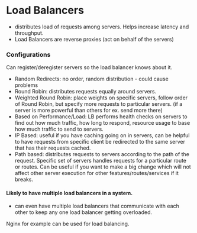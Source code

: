 # Load Balancers

- distributes load of requests among servers. Helps increase latency and throughput.
- Load Balancers are reverse proxies (act on behalf of the servers)

### Configurations

Can register/deregister servers so the load balancer knows about it.

- Random Redirects: no order, random distribution - could cause problems
- Round Robin: distributes requests equally around servers.
- Weighted Round Robin: place weights on specific servers, follow order of Round Robin, but specify more requests to particular servers. (if a server is more powerful than others for ex. send more there)
- Based on Performance/Load: LB performs health checks on servers to find out how much traffic, how long to respond, resource usage to base how much traffic to send to servers.
- IP Based: useful if you have caching going on in servers, can be helpful to have requests from specific client be redirected to the same server that has their requests cached.
- Path based: distributes requests to servers according to the path of the request. Specific set of servers handles requests for a particular route or routes. Can be useful if you want to make a big change which will not affect other server execution for other features/routes/services if it breaks.

#### Likely to have multiple load balancers in a system.
- can even have multiple load balancers that communicate with each other to keep any one load balancer getting overloaded.

Nginx for example can be used for load balancing.